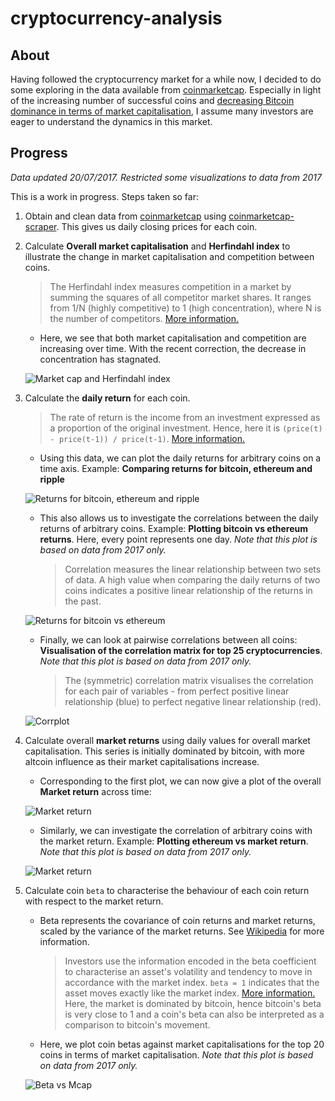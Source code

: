# cryptocurrency-analysis

## About

Having followed the cryptocurrency market for a while now, I decided to do some exploring in the data available from [coinmarketcap](https://coinmarketcap.com).
Especially in light of the increasing number of successful coins and [decreasing Bitcoin dominance in terms of market capitalisation](https://coinmarketcap.com/charts/#btc-percentage), I assume many investors are eager to understand the dynamics in this market.

## Progress

*Data updated 20/07/2017. Restricted some visualizations to data from 2017*

This is a work in progress. Steps taken so far:

1. Obtain and clean data from [coinmarketcap](https://coinmarketcap.com) using [coinmarketcap-scraper](https://github.com/prouast/coinmarketcap-scraper). This gives us daily closing prices for each coin.

2. Calculate **Overall market capitalisation** and **Herfindahl index** to illustrate the change in market capitalisation and competition between coins.

	> The Herfindahl index measures competition in a market by summing the squares of all competitor market shares. It ranges from 1/N (highly competitive) to 1 (high concentration), where N is the number of competitors. [More information.](https://en.wikipedia.org/wiki/Herfindahl_index)

	- Here, we see that both market capitalisation and competition are increasing over time. With the recent correction, the decrease in concentration has stagnated.

	![Market cap and Herfindahl index](https://raw.githubusercontent.com/prouast/cryptocurrency-analysis/master/Market-cap-herfindahl.png?style=centerme)

3. Calculate the **daily return** for each coin.

	> The rate of return is the income from an investment expressed as a proportion of the original investment. Hence, here it is `(price(t) - price(t-1)) / price(t-1)`. [More information.](https://en.wikipedia.org/wiki/Rate_of_return)

	- Using this data, we can plot the daily returns for arbitrary coins on a time axis. Example: **Comparing returns for bitcoin, ethereum and ripple**

	![Returns for bitcoin, ethereum and ripple](https://raw.githubusercontent.com/prouast/cryptocurrency-analysis/master/Coin-returns.png?style=centerme)

	- This also allows us to investigate the correlations between the daily returns of arbitrary coins. Example: **Plotting bitcoin vs ethereum returns**. Here, every point represents one day. *Note that this plot is based on data from 2017 only.*

		> Correlation measures the linear relationship between two sets of data. A high value when comparing the daily returns of two coins indicates a positive linear relationship of the returns in the past.

	![Returns for bitcoin vs ethereum](https://raw.githubusercontent.com/prouast/cryptocurrency-analysis/master/Bitcoin-vs-ethereum-returns.png?style=centerme)

	- Finally, we can look at pairwise correlations between all coins: **Visualisation of the correlation matrix for top 25 cryptocurrencies**. *Note that this plot is based on data from 2017 only.*

		> The (symmetric) correlation matrix visualises the correlation for each pair of variables - from perfect positive linear relationship (blue) to perfect negative linear relationship (red).

	![Corrplot](https://raw.githubusercontent.com/prouast/cryptocurrency-analysis/master/Corrplot.png?style=centerme)

4. Calculate overall **market returns** using daily values for overall market capitalisation.
   This series is initially dominated by bitcoin, with more altcoin influence as their market capitalisations increase.

	- Corresponding to the first plot, we can now give a plot of the overall **Market return** across time:

	![Market return](https://raw.githubusercontent.com/prouast/cryptocurrency-analysis/master/Market-return.png?style=centerme)

	- Similarly, we can investigate the correlation of arbitrary coins with the market return. Example: **Plotting ethereum vs market return**. *Note that this plot is based on data from 2017 only.*

	![Market return](https://raw.githubusercontent.com/prouast/cryptocurrency-analysis/master/Ethereum-vs-market-return.png?style=centerme)

5. Calculate coin `beta` to characterise the behaviour of each coin return with respect to the market return.

	- Beta represents the covariance of coin returns and market returns, scaled by the variance of the market returns.
	  See [Wikipedia](https://en.wikipedia.org/wiki/Capital_asset_pricing_model) for more information.

		> Investors use the information encoded in the beta coefficient to characterise an asset's volatility and tendency to move in accordance with the market index. `beta = 1` indicates that the asset moves exactly like the market index. [More information.](https://en.wikipedia.org/wiki/Beta_(finance)) Here, the market is dominated by bitcoin, hence bitcoin's beta is very close to 1 and a coin's beta can also be interpreted as a comparison to bitcoin's movement.

	- Here, we plot coin betas against market capitalisations for the top 20 coins in terms of market capitalisation. *Note that this plot is based on data from 2017 only.*

	![Beta vs Mcap](https://raw.githubusercontent.com/prouast/cryptocurrency-analysis/master/Beta-vs-mcap.png?style=centerme)
